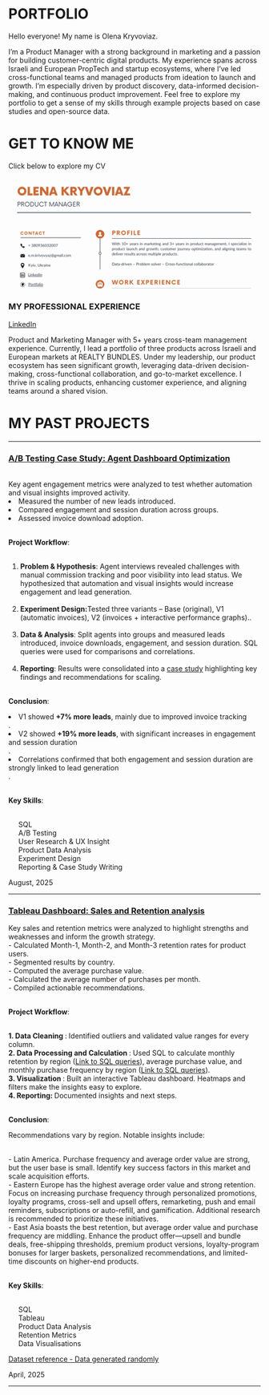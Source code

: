 # PORTFOLIO

Hello everyone! My name is Olena Kryvoviaz.

I’m a Product Manager with a strong background in marketing and a passion for building customer-centric digital products. My experience spans across Israeli and European PropTech and startup ecosystems, where I’ve led cross-functional teams and managed products from ideation to launch and growth. I’m especially driven by product discovery, data-informed decision-making, and continuous product improvement. Feel free to explore my portfolio to get a sense of my skills through example projects based on case studies and open-source data.

# GET TO KNOW ME

Click below to explore my CV

<p align="center">
<a href="https://github.com/OlenaKryvoviaz/Portfolio/blob/main/images/Olena%20Kryvoviaz%20Product%20Manager.pdf"><img src="images/CV_header.jpg"></a></p>

### MY PROFESSIONAL EXPERIENCE 
<p align="left">
<a href="https://www.linkedin.com/in/elena-krivovyaz-83660b6a/">LinkedIn</a>
  <p> Product and Marketing Manager with 5+ years cross-team management experience. Currently, I lead a portfolio of three products across Israeli and European markets at REALTY BUNDLES. Under my leadership, our product ecosystem has seen significant growth, leveraging data-driven decision-making, cross-functional collaboration, and go-to-market excellence. I thrive in scaling products, enhancing customer experience, and aligning teams around a shared vision.</p>

# MY PAST PROJECTS
<hr>

### [A/B Testing Case Study: Agent Dashboard Optimization](https://github.com/OlenaKryvoviaz/Portfolio/blob/main/Case%20Studies/AB_test_agents_account.md)
<br> 
Key agent engagement metrics were analyzed to test whether automation and visual insights improved activity.
<br>
<li>Measured the number of new leads introduced.</li>

<li>Compared engagement and session duration across groups.</li>

<li>Assessed invoice download adoption.</li>

<br> <strong>Project Workflow</strong>: 
<ol type="1">
  <br>
<li><strong>Problem & Hypothesis</strong>: Agent interviews revealed challenges with manual commission tracking and poor visibility into lead status. We hypothesized that automation and visual insights would increase engagement and lead generation.</li>
 <br>
<li><strong>Experiment Design:</strong>Tested three variants – Base (original), V1 (automatic invoices), V2 (invoices + interactive performance graphs)..</li>
 <br>
<li><strong>Data & Analysis</strong>: Split agents into groups and measured leads introduced, invoice downloads, engagement, and session duration. SQL queries were used for comparisons and correlations.</li>
<br>
<li><strong>Reporting</strong>: Results were consolidated into a <a href="https://github.com/OlenaKryvoviaz/Portfolio/blob/main/Case%20Studies/AB_test_agents_account.md">case study</a> highlighting key findings and recommendations for scaling.</li>

</ol>

<br> <strong>Conclusion</strong>:

<li>V1 showed <strong>+7% more leads</strong>, mainly due to improved invoice tracking</li>.
<li>V2 showed <strong>+19% more leads</strong>, with significant increases in engagement and session duration</li>.
<li>Correlations confirmed that both engagement and session duration are strongly linked to lead generation</li>.

<br> <strong>Key Skills</strong>:
<p style="margin-left:20px;">
<br>SQL
<br>A/B Testing
<br>User Research & UX Insight
<br>Product Data Analysis
<br>Experiment Design
<br>Reporting & Case Study Writing
</p>

August, 2025
<hr>


### [Tableau Dashboard: Sales and Retention analysis](https://public.tableau.com/views/OlenaKryvoviazSalesandRetentionAnalysis/SalesandRetentionAnalysis?:language=en-US&:sid=&:redirect=auth&:display_count=n&:origin=viz_share_link)



Key sales and retention metrics were analyzed to highlight strengths and weaknesses and inform the growth strategy. 
<br>- Calculated Month-1, Month-2, and Month-3 retention rates for product users.
<br>- Segmented results by country.
<br>- Computed the average purchase value.
<br>- Calculated the average number of purchases per month.
<br>- Compiled actionable recommendations.
 
<br> <strong>Project Workflow</strong>: 

<br> <strong> 1. Data Cleaning </strong>: Identified outliers and validated value ranges for every column.
<br> <strong> 2. Data Processing and Calculation </strong>: Used SQL to calculate monthly retention by region ([Link to SQL queries](https://github.com/OlenaKryvoviaz/Portfolio/blob/main/SQL/Retention%20by%20Region.sql)), average purchase value, and monthly purchase frequency by region ([Link to SQL queries](https://github.com/OlenaKryvoviaz/Portfolio/blob/main/SQL/Av_Check_and_Purchases_per_Region.sql)).
<br> <strong> 3. Visualization </strong>: Built an interactive Tableau dashboard. Heatmaps and filters make the insights easy to explore.
<br> <strong> 4. Reporting: </strong> Documented insights and next steps.

<br> <strong>Conclusion</strong>:

Recommendations vary by region. Notable insights include:

<br> - Latin America. Purchase frequency and average order value are strong, but the user base is small. Identify key success factors in this market and scale acquisition efforts.
<br> - Eastern Europe has the highest average order value and strong retention. Focus on increasing purchase frequency through personalized promotions, loyalty programs, cross-sell and upsell offers, remarketing, push and email reminders, subscriptions or auto-refill, and gamification. Additional research is recommended to prioritize these initiatives.
<br> - East Asia boasts the best retention, but average order value and purchase frequency are middling. Enhance the product offer—upsell and bundle deals, free-shipping thresholds, premium product versions, loyalty-program bonuses for larger baskets, personalized recommendations, and limited-time discounts on higher-end products.

<br> <strong>Key Skills</strong>:
<p style="margin-left:20px;">
<br>SQL
<br>Tableau
<br>Product Data Analysis
<br>Retention Metrics
<br>Data Visualisations
</p>

[Dataset reference - Data generated randomly](https://docs.google.com/spreadsheets/d/1fg90CA7xKxxh_cIPLK0QFKU7xsfLxNy70F5nYP4d8zQ/edit?gid=0#gid=0)

April, 2025
<hr>
